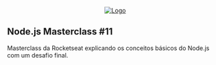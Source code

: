 <p align="center">
  <a href="https://rocketseat.com.br">
    <img src="https://s3-sa-east-1.amazonaws.com/rocketseat-cdn/rocketseat_logo_roxa.png" alt="Logo">
  </a>
</p>

## Node.js Masterclass #11
Masterclass da Rocketseat explicando os conceitos básicos do Node.js com um desafio final.